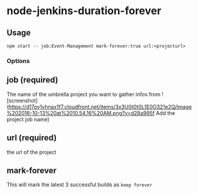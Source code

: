 # node-jenkins-duration-forever

## Usage
```
npm start -- job:Event-Management mark-forever:true url:<projecturl>
```
### Options

job (required)
-
The name of the umbrella project you want to gather infos from
![screenshot](https://d17oy1vhnax1f7.cloudfront.net/items/3x3U0t0t0L1E0O321e2Q/Image%202016-10-13%20at%2010.54.16%20AM.png?v=d28a995f Add the project job name)

url (required)
-
the url of the project

mark-forever
-
This will mark the latest 3 successful builds as `keep forever`
